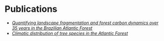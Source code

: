 # Publications

* *[Quantifying landscape fragmentation and forest carbon dynamics over 35 years in the Brazilian Atlantic Forest](https://iopscience.iop.org/article/10.1088/1748-9326/ad281c)*
* *[Climatic distribution of tree species in the Atlantic Forest](https://onlinelibrary.wiley.com/doi/10.1111/btp.13140)*


